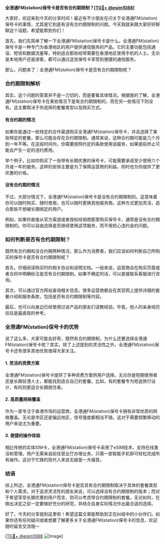 **全港通FM(station)保号卡是否有合约期限制？[[TG💪+ @esim1088](https://t.me/s/esim1088)]**

大家好，欢迎来到今天的分享时间！最近有不少朋友在问关于全港通FM(station)保号卡的事情，尤其是它到底有没有合约期限制的问题。今天我就来跟大家好好聊聊这个话题，希望能帮到你们！

首先，我们先简单了解一下全港通FM(station)保号卡是什么。全港通FM(station)保号卡是一种专门为香港地区的用户提供通信服务的产品。它的主要功能包括通话、短信和数据流量等，特别适合那些经常需要在香港地区使用手机的人士。无论是本地用户还是游客，都可以通过这张保号卡享受到便捷的通信服务。

那么，问题来了：全港通FM(station)保号卡是否有合约期限制呢？

### 合约期限制解析

其实，这个问题的答案并不是一刀切的，而是要看具体情况。根据我的了解，全港通FM(station)保号卡在某些情况下是有合约期限制的，而在另一些情况下则没有。这主要取决于你选择的套餐类型以及购买方式。

#### 有合约期的情况

如果你是通过一些特定的合作渠道购买全港通FM(station)保号卡，并且选择了某些特定的套餐，那么可能会存在合约期限制。通常来说，这种合约期可能是几个月到一年不等。在这段时间内，你需要按照约定的条款使用该服务，如果提前终止可能会产生一定的违约费用。

举个例子，比如你购买了一张带有长期优惠的保号卡，可能需要承诺至少使用六个月或一年的服务。这样的安排主要是为了保障运营商的利益，同时也为你提供了更优惠的价格。

#### 没有合约期的情况

不过，大部分情况下，全港通FM(station)保号卡是没有合约期限制的。这意味着你可以随时购买、随时使用，也可以随时更换其他服务商。这种方式更加灵活，适合那些不想被长期绑定的用户。

例如，如果你直接从官方渠道或者授权经销商那里购买保号卡，通常是没有合约期限制的。你可以自由选择是否继续使用这项服务，而不用担心违约金的问题。

### 如何判断是否有合约期限制？

既然有合约期和没合约期两种情况，那么作为消费者，我们应该如何判断自己所购买的保号卡是否有合约期限制呢？

首先，仔细阅读购买时的相关协议和说明文档。一般来说，运营商会在购买页面或者合同中明确标注是否有合约期限制。如果不确定的话，可以直接联系客服进行咨询。

其次，可以通过官方网站查询相关信息。很多运营商都会在其官网上提供详细的套餐介绍和服务条款，包括是否有合约期限制等内容。

最后，也可以向身边已经使用过该产品的朋友们请教经验。毕竟，他人的亲身经历往往是最直观的参考。

### 全港通FM(station)保号卡的优势

说了这么多，大家可能会好奇，既然有合约期限制，为什么还要选择全港通FM(station)保号卡呢？其实，除了上述提到的灵活性之外，全港通FM(station)保号卡还有很多其他优势值得大家关注。

#### 1. 灵活的资费方案

全港通FM(station)保号卡提供了多种资费方案供用户选择。无论你是短期使用者还是长期驻港人士，都能找到适合自己的套餐。比如，有的套餐专为短途旅行设计，有的则更适合长期居住者。

#### 2. 高质量网络覆盖

作为一家专注于香港市场的运营商，全港通FM(station)保号卡拥有非常优质的网络覆盖。无论是市区还是偏远地区，信号强度都相当不错。这对于需要频繁移动的用户来说尤为重要。

#### 3. 便捷的操作体验

相比传统的实体SIM卡，全港通FM(station)保号卡采用了eSIM技术，支持在线激活和管理。用户无需亲自前往营业厅办理业务，只需一部智能手机即可轻松完成所有操作。这对于忙碌的现代人来说无疑是一大福音。

### 结语

综上所述，全港通FM(station)保号卡是否具有合约期限制取决于具体的套餐类型和个人需求。对于追求灵活性的朋友来说，可以选择没有合约期限制的版本；而对于希望享受长期优惠的用户而言，则可以考虑带合约期限制的套餐。无论如何，在做出决定之前一定要做好充分的研究，并结合自身实际情况作出最合适的选择。

好了，今天的分享就到这里啦！希望这篇文章能帮助到正在纠结中的小伙伴们。如果你还有任何疑问或者想要了解更多关于全港通FM(station)保号卡的信息，欢迎随时留言交流哦～

[[TG💪+ @esim1088](https://t.me/s/esim1088) ![Image](https://i.postimg.cc/4NQfJmqS/Snipaste-2025-05-13-00-14-12.png)]